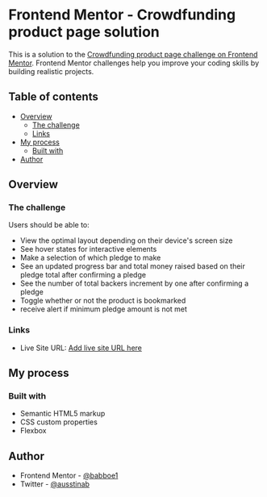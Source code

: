 # Frontend Mentor - Crowdfunding product page solution

This is a solution to the [Crowdfunding product page challenge on Frontend Mentor](https://www.frontendmentor.io/challenges/crowdfunding-product-page-7uvcZe7ZR). Frontend Mentor challenges help you improve your coding skills by building realistic projects.

## Table of contents

-  [Overview](#overview)
   -  [The challenge](#the-challenge)
   -  [Links](#links)
-  [My process](#my-process)
   -  [Built with](#built-with)
-  [Author](#author)

## Overview

### The challenge

Users should be able to:

-  View the optimal layout depending on their device's screen size
-  See hover states for interactive elements
-  Make a selection of which pledge to make
-  See an updated progress bar and total money raised based on their pledge total after confirming a pledge
-  See the number of total backers increment by one after confirming a pledge
-  Toggle whether or not the product is bookmarked
-  receive alert if minimum pledge amount is not met

### Links

-  Live Site URL: [Add live site URL here](https://your-live-site-url.com)

## My process

### Built with

-  Semantic HTML5 markup
-  CSS custom properties
-  Flexbox

## Author

-  Frontend Mentor - [@babboe1](https://www.frontendmentor.io/profile/babboe1)
-  Twitter - [@ausstinab](https://www.twitter.com/ausstinab)
